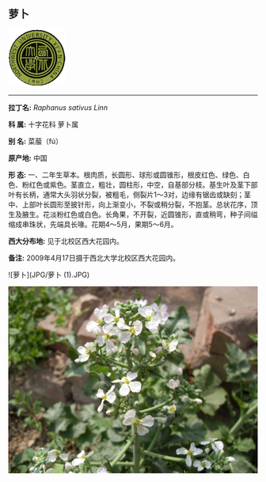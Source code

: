 ## 萝卜

![西北大学校园网络植物志](JPG/nwu.gif)

---

**拉丁名:**  _Raphanus sativus Linn_

**科 属:** 十字花科 萝卜属

**别 名:** 菜菔（fú）

**原产地:** 中国

**形  态:** 一、二年生草本。根肉质，长圆形、球形或圆锥形，根皮红色、绿色、白色、粉红色或紫色。茎直立，粗壮，圆柱形，中空，自基部分枝。基生叶及茎下部叶有长柄，通常大头羽状分裂，被粗毛，侧裂片1～3对，边缘有锯齿或缺刻；茎中、上部叶长圆形至披针形，向上渐变小，不裂或稍分裂，不抱茎。总状花序，顶生及腋生。花淡粉红色或白色。长角果，不开裂，近圆锥形，直或稍弯，种子间缢缩成串珠状，先端具长喙。花期4～5月，果期5～6月。

**西大分布地:** 见于北校区西大花园内。

**备注:** 2009年4月17日摄于西北大学北校区西大花园内。

![萝卜](JPG/萝卜 (1).JPG) 

![萝卜](JPG/萝卜.JPG) 

